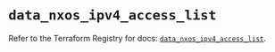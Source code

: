 # `data_nxos_ipv4_access_list`

Refer to the Terraform Registry for docs: [`data_nxos_ipv4_access_list`](https://registry.terraform.io/providers/ciscodevnet/nxos/0.5.10/docs/data-sources/ipv4_access_list).
